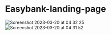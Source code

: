 # Easybank-landing-page
![Screenshot 2023-03-20 at 04 32 25](https://user-images.githubusercontent.com/109503296/226227630-fed8012f-b593-4914-a270-3f0faca7787c.png)
![Screenshot 2023-03-20 at 04 31 52](https://user-images.githubusercontent.com/109503296/226227643-d200eeef-a88f-4836-8bba-e77c47c801f6.png)
